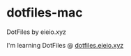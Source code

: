 # dotfiles-mac
DotFiles by eieio.xyz

I'm learning DotFiles @ [dotfiles.eieio.xyz](http://dotfiles.eieio.xyz)
